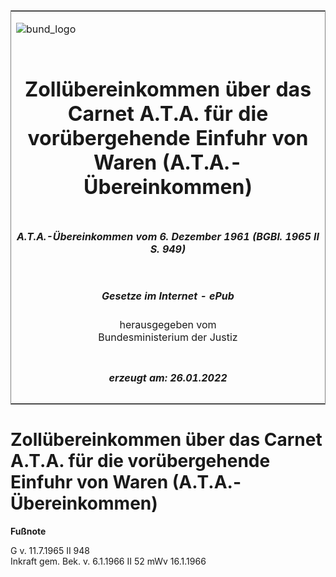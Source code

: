 <span id="DECKBLATT.html"></span>

<table border="0" frame="border" width="100%">

<tr valign="top">

<td align="left">

![bund\_logo](BfJ_2021_Web_de_de.gif)

</td>

<td align="right">

 

</td>

</tr>

<tr align="center" valign="middle">

<td colspan="2">

# Zollübereinkommen über das Carnet A.T.A. für die vorübergehende Einfuhr von Waren (A.T.A.-Übereinkommen)

</td>

</tr>

<tr align="center" valign="middle">

<td colspan="2">

##### A.T.A.-Übereinkommen vom 6. Dezember 1961 (BGBl. 1965 II S. 949)

</td>

</tr>

<tr align="center" valign="middle">

<td colspan="2">

  
  

##### Gesetze im Internet - ePub  
  
herausgegeben vom  
Bundesministerium der Justiz

</td>

</tr>

<tr align="center" valign="bottom">

<td colspan="2">

  
  

##### erzeugt am: 26.01.2022

</td>

</tr>

</table>

<span id="BJNR209490965.html"></span>

# Zollübereinkommen über das Carnet A.T.A. für die vorübergehende Einfuhr von Waren (A.T.A.-Übereinkommen)

<div>

  
**Fußnote**

<div class="jnhtml">

<div>

<div class="jurAbsatz">

G v. 11.7.1965 II 948  
Inkraft gem. Bek. v. 6.1.1966 II 52 mWv 16.1.1966

</div>

</div>

</div>

</div>
